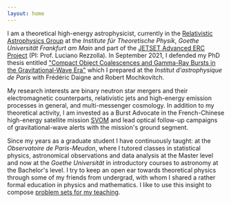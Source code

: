 ```yaml
---
layout: home
---
```



I am a theoretical high-energy astrophysicist, currently in the [Relativistic Astrophysics Group](https://relastro.uni-frankfurt.de/) at the *Institute für Theoretische Physik*, *Goethe Universität Frankfurt am Main* and part of the [JETSET Advanced ERC Project](https://cordis.europa.eu/project/id/884631) (PI: Prof. Luciano Rezzolla). In September 2021, I defended my PhD thesis entitled ["Compact Object Coalescences and Gamma-Ray Bursts in the Gravitational-Wave Era"](https://bandang0.github.io/rduqueonline/docs/PGRBGWE211001_archive.pdf) which I prepared at the *Institut d'astrophysique de Paris* with Frédéric Daigne and Robert Mochkovitch.

My research interests are binary neutron star mergers and their electromagnetic counterparts, relativistic jets and high-energy emission processes in general, and multi-messenger cosmology. In addition to my theoretical activity, I am invested as a Burst Advocate in the French-Chinese high-energy satellite mission [SVOM](https://www.svom.eu/#filter=.accueil) and lead optical follow-up campaigns of gravitational-wave alerts with the mission's ground segment.

Since my years as a graduate student I have continuously taught: at the *Observatoire de Paris-Meudon*, where I tutored classes in statistical physics, astronomical observations and data analysis at the Master level and now at the *Goethe Universität* in introductory courses to astronomy at the Bachelor's level. I try to keep an open ear towards theoretical physics through some of my friends from undergrad, with whom I shared a rather formal education in physics and mathematics. I like to use this insight to compose [problem sets for my teaching](https://bandang0.github.io/rduqueonline/teaching.html).
